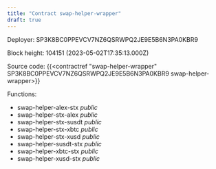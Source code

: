 ```yaml
---
title: "Contract swap-helper-wrapper"
draft: true
---
```

Deployer: SP3K8BC0PPEVCV7NZ6QSRWPQ2JE9E5B6N3PA0KBR9


 



Block height: 104151 (2023-05-02T17:35:13.000Z)

Source code: {{<contractref "swap-helper-wrapper" SP3K8BC0PPEVCV7NZ6QSRWPQ2JE9E5B6N3PA0KBR9 swap-helper-wrapper>}}

Functions:

* swap-helper-alex-stx _public_
* swap-helper-stx-alex _public_
* swap-helper-stx-susdt _public_
* swap-helper-stx-xbtc _public_
* swap-helper-stx-xusd _public_
* swap-helper-susdt-stx _public_
* swap-helper-xbtc-stx _public_
* swap-helper-xusd-stx _public_
